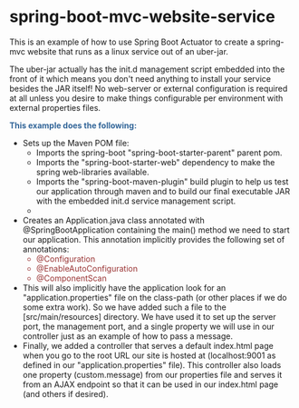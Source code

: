 # spring-boot-mvc-website-service
This is an example of how to use Spring Boot Actuator to create a spring-mvc website that runs as a linux service out of an uber-jar.

The uber-jar actually has the init.d management script embedded into the front of it which means you don't need anything to install your service besides the JAR itself!  No web-server or external configuration is required at all unless you desire to make things configurable per environment with external properties files.

<b style="color: #336699;">This example does the following:</b>
<ul>
    <li>Sets up the Maven POM file:
        <ul>
            <li>Imports the spring-boot "spring-boot-starter-parent" parent pom.</li>
            <li>Imports the "spring-boot-starter-web" dependency to make the spring web-libraries available.</li>
            <li>Imports the "spring-boot-maven-plugin" build plugin to help us test our application through maven and to build our final executable JAR with the embedded init.d service management script.</li>
            <li>
        </ul>
    </li>
    <li>Creates an Application.java class annotated with @SpringBootApplication containing the main() method we need to start our application.  This annotation implicitly provides the following set of annotations:
        <ul>
            <li style="color: #993333;">@Configuration</li>
            <li style="color: #993333;">@EnableAutoConfiguration</li>
            <li style="color: #993333;">@ComponentScan</li>
        </ul>
    </li>
    <li>This will also implicitly have the application look for an "application.properties" file on the class-path (or other places if we do some extra work).  So we have added such a file to the [src/main/resources] directory.  We have used it to set up the server port, the management port, and a single property we will use in our controller just as an example of how to pass a message.
    </li>
    <li>Finally, we added a controller that serves a default index.html page when you go to the root URL our site is hosted at (localhost:9001 as defined in our "application.properties" file).  This controller also loads one property (custom.message) from our properties file and serves it from an AJAX endpoint so that it can be used in our index.html page (and others if desired).
    </li>
</ul>
